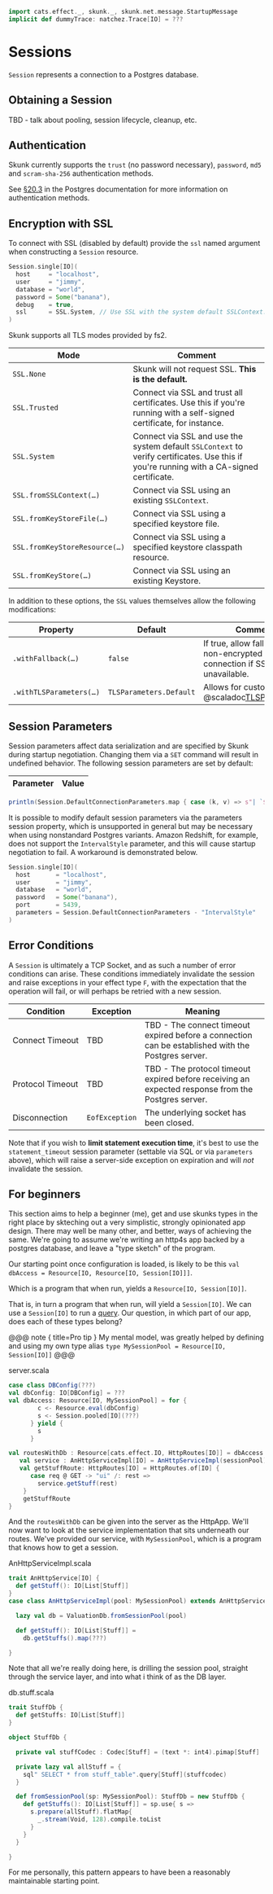 ```scala mdoc:invisible
import cats.effect._, skunk._, skunk.net.message.StartupMessage
implicit def dummyTrace: natchez.Trace[IO] = ???
```

# Sessions

`Session` represents a connection to a Postgres database.

## Obtaining a Session

TBD - talk about pooling, session lifecycle, cleanup, etc.

## Authentication

Skunk currently supports the `trust` (no password necessary), `password`, `md5` and `scram-sha-256` authentication methods.

See [§20.3](https://www.postgresql.org/docs/current/auth-methods.html) in the Postgres documentation for more information on authentication methods.

## Encryption with SSL

To connect with SSL (disabled by default) provide the `ssl` named argument when constructing a `Session` resource.

```scala mdoc:compile-only
Session.single[IO](
  host     = "localhost",
  user     = "jimmy",
  database = "world",
  password = Some("banana"),
  debug    = true,
  ssl      = SSL.System, // Use SSL with the system default SSLContext.
)
```

Skunk supports all TLS modes provided by fs2.

| Mode                          | Comment                                          |
|-------------------------------|--------------------------------------------------|
| `SSL.None`                    | Skunk will not request SSL. **This is the default.** |
| `SSL.Trusted`                 | Connect via SSL and trust all certificates. Use this if you're running with a self-signed certificate, for instance. |
| `SSL.System`                  | Connect via SSL and use the system default `SSLContext` to verify certificates. Use this if you're running with a CA-signed certificate. |
| `SSL.fromSSLContext(…)`       | Connect via SSL using an existing `SSLContext`. |
| `SSL.fromKeyStoreFile(…)`     | Connect via SSL using a specified keystore file. |
| `SSL.fromKeyStoreResource(…)` | Connect via SSL using a specified keystore classpath resource. |
| `SSL.fromKeyStore(…)`         | Connect via SSL using an existing Keystore. |

In addition to these options, the `SSL` values themselves allow the following modifications:

| Property                | Default                 | Comment |
|-------------------------|-------------------------|---------|
| `.withFallback(…)`      | `false`                 | If true, allow fallback to a non-encrypted connection if SSL is unavailable. |
| `.withTLSParameters(…)` | `TLSParameters.Default` | Allows for custom @scaladoc[TLSParameters](fs2.io.tls.TLSParameters).


## Session Parameters

Session parameters affect data serialization and are specified by Skunk during startup negotiation. Changing them via a `SET` command will result in undefined behavior. The following session parameters are set by default:

| Parameter | Value |
|----------|-------|
```scala mdoc:passthrough
println(Session.DefaultConnectionParameters.map { case (k, v) => s"| `$k` | `$v` |" } .mkString("\n"))
```

It is possible to modify default session parameters via the parameters session property, which is unsupported in general but may be necessary when using nonstandard Postgres variants. Amazon Redshift, for example, does not support the `IntervalStyle` parameter, and this will cause startup negotiation to fail. A workaround is demonstrated below.

```scala mdoc:compile-only
Session.single[IO](
  host       = "localhost",
  user       = "jimmy",
  database   = "world",
  password   = Some("banana"),
  port       = 5439,
  parameters = Session.DefaultConnectionParameters - "IntervalStyle"
)
```

## Error Conditions

A `Session` is ultimately a TCP Socket, and as such a number of error conditions can arise. These conditions immediately invalidate the session and raise exceptions in your effect type `F`, with the expectation that the operation will fail, or will perhaps be retried with a new session.

| Condition | Exception | Meaning |
|-----------|----|---|
| Connect&nbsp;Timeout | TBD | TBD - The connect timeout expired before a connection can be established with the Postgres server. |
| Protocol&nbsp;Timeout | TBD | TBD - The protocol timeout expired before receiving an expected response from the Postgres server. |
| Disconnection | `EofException` | The underlying socket has been closed. |

Note that if you wish to **limit statement execution time**, it's best to use the `statement_timeout` session parameter (settable via SQL or via `parameters` above), which will raise a server-side exception on expiration and will _not_ invalidate the session.


## For beginners

This section aims to help a beginner (me), get and use skunks types in the right place by skteching out a very simplistic, strongly opinionated app design. There may well be many other, and better, ways of achieving the same. We're going to assume we're writing an http4s app backed by a postgres database, and leave a "type sketch" of the program.

Our starting point once configuration is loaded, is likely to be this `val dbAccess = Resource[IO, Resource[IO, Session[IO]]]`. 

Which is a program that when run, yields a `Resource[IO, Session[IO]]`. 

That is, in turn a program that when run, will yield a `Session[IO]`. We can use a `Session[IO]` to run a [query](../tutorial/Query.md). Our question, in which part of our app, does each of these types belong?

@@@ note { title=Pro tip }
My mental model, was greatly helped by defining and using my own type alias `type MySessionPool = Resource[IO, Session[IO]]`
@@@

server.scala
```scala
case class DBConfig(???)
val dbConfig: IO[DBConfig] = ???
val dbAccess: Resource[IO, MySessionPool] = for {
        c <- Resource.eval(dbConfig)
        s <- Session.pooled[IO](???)
      } yield {
        s
      }

val routesWithDb : Resource[cats.effect.IO, HttpRoutes[IO]] = dbAccess.flatMap { sessionPool => 
   val service : AnHttpServiceImpl[IO] = AnHttpServiceImpl(sessionPool) 
   val getStuffRoute: HttpRoutes[IO] = HttpRoutes.of[IO] { 
      case req @ GET -> "ui" /: rest =>
        service.getStuff(rest)
    }
    getStuffRoute
}
```
And the `routesWithDb` can be given into the server as the HttpApp. We'll now want to look at the service implementation that sits underneath our routes. We've provided our service, with `MySessionPool`, which is a program that knows how to get a session.

AnHttpServiceImpl.scala
```scala
trait AnHttpService[IO] {
  def getStuff(): IO[List[Stuff]]
}
case class AnHttpServiceImpl(pool: MySessionPool) extends AnHttpService[IO] {

  lazy val db = ValuationDb.fromSessionPool(pool)

  def getStuff(): IO[List[Stuff]] = 
    db.getStuffs().map(???)

}
```

Note that all we're really doing here, is drilling the session pool, straight through the service layer, and into what i think of as the DB layer. 

db.stuff.scala
```scala
trait StuffDb {
  def getStuffs: IO[List[Stuff]]
}

object StuffDb {

  private val stuffCodec : Codec[Stuff] = (text *: int4).pimap[Stuff]

  private lazy val allStuff = {
    sql" SELECT * from stuff_table".query[Stuff](stuffcodec)
  }

  def fromSessionPool(sp: MySessionPool): StuffDb = new StuffDb {
    def getStuffs(): IO[List[Stuff]] = sp.use{ s =>
      s.prepare(allStuff).flatMap{
        _.stream(Void, 128).compile.toList
      }
    }
  }

}
```
For me personally, this pattern appears to have been a reasonably maintainable starting point.

